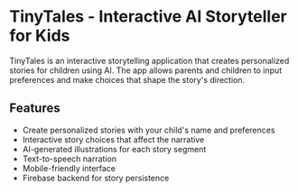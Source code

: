 # TinyTales - Interactive AI Storyteller for Kids

TinyTales is an interactive storytelling application that creates personalized stories for children using AI. The app allows parents and children to input preferences and make choices that shape the story's direction.

## Features

- Create personalized stories with your child's name and preferences
- Interactive story choices that affect the narrative
- AI-generated illustrations for each story segment
- Text-to-speech narration
- Mobile-friendly interface
- Firebase backend for story persistence